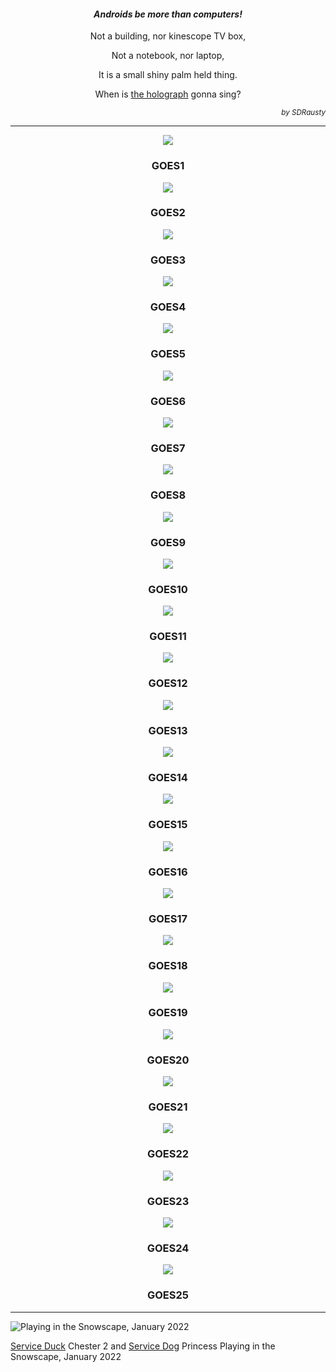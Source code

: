 <h4 align="center"><em>Androids be more than computers!</em></h4>

<p align="center">Not a building, nor kinescope TV box,</p>

<p align="center">Not a notebook, nor laptop,</p>

<p align="center">It is a small shiny palm held thing.</p>

<p align="center">When is <a href="https://github.com/buildAPKs">the holograph</a> gonna sing?</p>

<p align="right"><em><sup>by SDRausty</sup></em></p>

<hr>

<p align="center">
  <img src="https://cdn.star.nesdis.noaa.gov/GOES1/ABI/FD/GEOCOLOR/678x678.jpg"/>
  <h3 align="center">GOES1</h3>
</p>

<p align="center">
  <img src="https://cdn.star.nesdis.noaa.gov/GOES2/ABI/FD/GEOCOLOR/678x678.jpg"/>
  <h3 align="center">GOES2</h3>
</p>

<p align="center">
  <img src="https://cdn.star.nesdis.noaa.gov/GOES3/ABI/FD/GEOCOLOR/678x678.jpg"/>
  <h3 align="center">GOES3</h3>
</p>

<p align="center">
  <img src="https://cdn.star.nesdis.noaa.gov/GOES4/ABI/FD/GEOCOLOR/678x678.jpg"/>
  <h3 align="center">GOES4</h3>
</p>

<p align="center">
  <img src="https://cdn.star.nesdis.noaa.gov/GOES5/ABI/FD/GEOCOLOR/678x678.jpg"/>
  <h3 align="center">GOES5</h3>
</p>

<p align="center">
  <img src="https://cdn.star.nesdis.noaa.gov/GOES6/ABI/FD/GEOCOLOR/678x678.jpg"/>
  <h3 align="center">GOES6</h3>
</p>

<p align="center">
  <img src="https://cdn.star.nesdis.noaa.gov/GOES7/ABI/FD/GEOCOLOR/678x678.jpg"/>
  <h3 align="center">GOES7</h3>
</p>

<p align="center">
  <img src="https://cdn.star.nesdis.noaa.gov/GOES8/ABI/FD/GEOCOLOR/678x678.jpg"/>
  <h3 align="center">GOES8</h3>
</p>

<p align="center">
  <img src="https://cdn.star.nesdis.noaa.gov/GOES9/ABI/FD/GEOCOLOR/678x678.jpg"/>
  <h3 align="center">GOES9</h3>
</p>

<p align="center">
  <img src="https://cdn.star.nesdis.noaa.gov/GOES10/ABI/FD/GEOCOLOR/678x678.jpg"/>
  <h3 align="center">GOES10</h3>
</p>

<p align="center">
  <img src="https://cdn.star.nesdis.noaa.gov/GOES11/ABI/FD/GEOCOLOR/678x678.jpg"/>
  <h3 align="center">GOES11</h3>
</p>

<p align="center">
  <img src="https://cdn.star.nesdis.noaa.gov/GOES12/ABI/FD/GEOCOLOR/678x678.jpg"/>
  <h3 align="center">GOES12</h3>
</p>

<p align="center">
  <img src="https://cdn.star.nesdis.noaa.gov/GOES13/ABI/FD/GEOCOLOR/678x678.jpg"/>
  <h3 align="center">GOES13</h3>
</p>

<p align="center">
  <img src="https://cdn.star.nesdis.noaa.gov/GOES14/ABI/FD/GEOCOLOR/678x678.jpg"/>
  <h3 align="center">GOES14</h3>
</p>

<p align="center">
  <img src="https://cdn.star.nesdis.noaa.gov/GOES15/ABI/FD/GEOCOLOR/678x678.jpg"/>
  <h3 align="center">GOES15</h3>
</p>

<p align="center">
  <img src="https://cdn.star.nesdis.noaa.gov/GOES16/ABI/FD/GEOCOLOR/678x678.jpg"/>
  <h3 align="center">GOES16</h3>
</p>

<p align="center">
  <img src="https://cdn.star.nesdis.noaa.gov/GOES17/ABI/FD/GEOCOLOR/678x678.jpg"/>
  <h3 align="center">GOES17</h3>
</p>

<p align="center">
  <img src="https://cdn.star.nesdis.noaa.gov/GOES18/ABI/FD/GEOCOLOR/678x678.jpg"/>
  <h3 align="center">GOES18</h3>
</p>

<p align="center">
  <img src="https://cdn.star.nesdis.noaa.gov/GOES19/ABI/FD/GEOCOLOR/678x678.jpg"/>
  <h3 align="center">GOES19</h3>
</p>

<p align="center">
  <img src="https://cdn.star.nesdis.noaa.gov/GOES20/ABI/FD/GEOCOLOR/678x678.jpg"/>
  <h3 align="center">GOES20</h3>
</p>

<p align="center">
  <img src="https://cdn.star.nesdis.noaa.gov/GOES21/ABI/FD/GEOCOLOR/678x678.jpg"/>
  <h3 align="center">GOES21</h3>
</p>

<p align="center">
  <img src="https://cdn.star.nesdis.noaa.gov/GOES22/ABI/FD/GEOCOLOR/678x678.jpg"/>
  <h3 align="center">GOES22</h3>
</p>

<p align="center">
  <img src="https://cdn.star.nesdis.noaa.gov/GOES23/ABI/FD/GEOCOLOR/678x678.jpg"/>
  <h3 align="center">GOES23</h3>
</p>

<p align="center">
  <img src="https://cdn.star.nesdis.noaa.gov/GOES24/ABI/FD/GEOCOLOR/678x678.jpg"/>
  <h3 align="center">GOES24</h3>
</p>

<p align="center">
  <img src="https://cdn.star.nesdis.noaa.gov/GOES25/ABI/FD/GEOCOLOR/678x678.jpg"/>
  <h3 align="center">GOES25</h3>
</p>

<hr>


![Playing in the Snowscape, January 2022](https://raw.githubusercontent.com/SDRausty/SDRausty/master/VID_20220107_222225.gif)

[Service Duck](https://github.com/serviceanimals) Chester 2 and [Service Dog](https://github.com/serviceanimals) Princess Playing in the Snowscape, January 2022

<!-- Reference https://github.com/YourUserAccount/YourProject/blob/master/DirectoryPath/ReadMe.md -->

<!-- github.com/SDRausty/SDRausty/README.md FE -->
